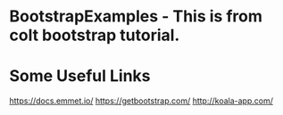 # BootstrapExamples - This is from colt bootstrap tutorial.

Some Useful Links
=================
https://docs.emmet.io/
https://getbootstrap.com/
http://koala-app.com/
